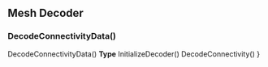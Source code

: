 ## Mesh Decoder

### DecodeConnectivityData()

<div class="syntax">
DecodeConnectivityData()                                              <b>Type</b>
  InitializeDecoder()
  DecodeConnectivity()
}

</div>
